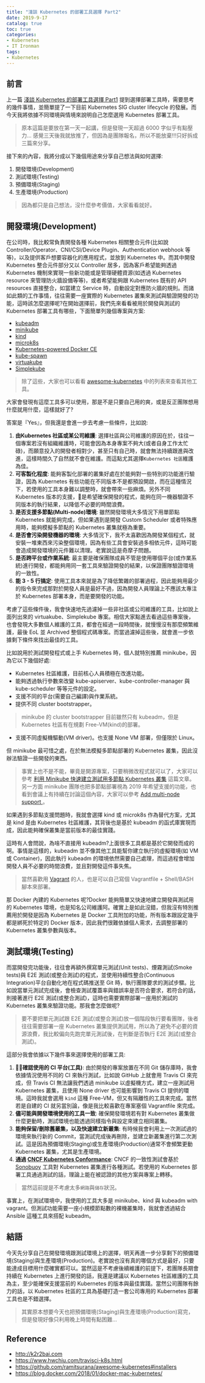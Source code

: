 ```yaml
---
title: "淺談 Kubernetes 的部署工具選擇 Part2"
date: 2019-9-17
catalog: true
toc: true
categories:
- Kubernetes
- IT Ironman
tags:
- Kubernetes
---
```

## 前言
上一篇 [淺談 Kubernetes 的部署工具選擇 Part1](https://k2r2bai.com/2019/09/16/ironman2020/day01/) 提到選擇部署工具時，需要思考的幾件事情，並簡單提了一下目前 Kubernetes SIG cluster lifecycle 的發展。而今天我將依據不同環境與情境來說明自己怎麼選用 Kubernetes 部署工具。

> 原本這篇是要放在第一天一起講，但是發現一天超過 6000 字似乎有點壓力... 感覺三天後我就放推了，但因為是團隊報名，所以不能放棄!!!只好拆成三篇來分享。

<!--more-->

接下來的內容，我將分成以下幾個用途來分享自己想法與如何選擇:

1. 開發環境(Development)
2. 測試環境(Testing)
3. 預備環境(Staging)
4. 生產環境(Production)

> 因為都只是自己想法，沒什麼參考價值，大家看看就好。

## 開發環境(Development)
在公司時，我比較常負責開發各種 Kubernetes 相關整合元件(比如說 Controller/Operator、CNI/CSI/Device Plugin、Authentication webhook 等等)，以及提供客戶想要容器化的應用程式，並放到 Kubernetes 中。而其中開發 Kubernetes 整合元件部分又以 Controller 居多，因為客戶希望能夠透過 Kubernetes 機制來實現一些新功能或是管理硬體資源(如透過 Kubernetes resource 來管理防火牆設備等等)，或者希望能夠跟 Kubernetes 既有的 API resources 直接整合，如當建立 Service 時，自動設定對應防火牆的規則。而諸如此類的工作事情，往往需要一座實際的 Kubernetes 叢集來測試與驗證開發的功能，這時該怎麼選擇呢?在開始選擇前，我們先來看看被用於開發與測試的 Kubernetes 部署工具有哪些，下面簡單列幾個專案與方案:

* [kubeadm](https://kubernetes.io/docs/setup/production-environment/tools/kubeadm/create-cluster-kubeadm/)
* [minikube](https://minikube.sigs.k8s.io)
* [kind](https://github.com/kubernetes-sigs/kind)
* [microk8s](https://github.com/ubuntu/microk8s)
* [Kubernetes-powered Docker CE](https://blog.docker.com/2018/01/docker-mac-kubernetes/)
* [kube-spawn](https://github.com/kinvolk/kube-spawn)
* [virtuakube](https://github.com/danderson/virtuakube)
* [Simplekube](https://github.com/valentin2105/Simplekube)

> 除了這些，大家也可以看看 [awesome-kubernetes](https://github.com/ramitsurana/awesome-kubernetes) 中的列表來查看其他工具。

大家會發現有這麼工具多可以使用，那是不是只要自己用的爽，或是反正團隊想用什麼就用什麼，這樣就好了?

答案是『Yes』，但我還是會進一步去考慮一些條件，比如說:

1. **由Kubernetes 社區或某公司維護**: 選擇社區與公司維護的原因在於，往往一個專案若沒有組織維護時，可能會因為本身專案不夠大(或者自身工作太忙碌)，而願意投入的開發者相對少，甚至只有自己時，就會無法持續跟進與改進，這樣時間久了自然就不會在維護。而這點尤其選擇`Kubernetes 社區`維護為佳。
2. **可客製化程度**: 能夠客製化部署的叢集好處在於能夠對一些特別的功能進行驗證，因為 Kubernetes 有些功能在不同版本不是都預設開啟，而在這種情況下，若使用的工具本身難以調整時，就會帶來一些麻煩。另外不同 Kubernetes 版本的支援，是希望確保開發的程式，能夠在同一機器驗證不同版本的執行結果，以降低不必要的時間浪費。
3. **是否支援多節點(Multi-node)環境**: 雖然開發環境大多情況下用單節點 Kubernetes 就能夠完成，但如果遇到是開發 Custom Scheduler 或者特殊應用時，能夠模擬多節點的 Kubernetes 叢集就極為重要。
4. **是否會污染開發機器的環境**: 大多情況下，我不太喜歡因為開發某個程式，就安裝一堆東西來污染整個環境，因為有些工具會安裝過多相依元件，這時可能會造成開發環境的元件難以清理。老實說這是奇摩子問題。
5. **是否跨平台或作業系統**: 最主要是確保團隊成員不管是使用哪個平台(或作業系統)進行開發，都能夠用同一套工具來驗證開發的結果，以保證團隊驗證環境的一致性。
6. **能 3 - 5 行搞定**: 使用工具本來就是為了降低繁雜的部署過程，因此能夠用最少的指令來完成那對於開發人員是最好不過，因為開發人員理論上不應該太專注於 Kubernetes 部署本身，而是要開發的功能。

考慮了這些條件後，我會快速地先過濾掉一些非社區或公司維護的工具，比如說上面列出來的 virtuakube、Simplekube 專案。相信大家點進去看過這些專案後，也會發現大多數個人維護的工具，都會在經過一段時間後，就慢慢沒有那麼頻繁維護，最後 EoL 並 Archived 整個程式碼專案。而當過濾掉這些後，就會進一步依據剩下條件來找出最佳的工具。

比如說用於測試開發程式或上手 Kubernetes 時，個人就特別推薦 minikube，因為它以下幾個好處:

* Kubernetes 社區維護，目前核心人員積極在改進功能。
* 能夠透過執行參數來改變 kube-apiserver、kube-controller-manager 與 kube-scheduler 等等元件的設定。
* 支援不同的平台(需要自己編譯)與作業系統。
* 提供不同 cluster bootstrapper。

> minikube 的 cluster bootstrapper 目前雖然只有 kubeadm，但是 Kubernetes 社區有在規劃 Free-VM(kind)的部署。

* 支援不同虛擬機驅動(VM driver)。也支援 None VM 部署，但僅限於 Linux。

但 minikube 最可惜之處，在於無法模擬多節點部署的 Kubernetes 叢集，因此沒辦法驗證一些開發的東西。

> 事實上也不是不能，畢竟是開源專案，只要稍微改程式就可以了，大家可以參考 [利用 Minikube 快速建立測試用多節點 Kubernetes 叢集](https://k2r2bai.com/2019/01/22/kubernetes/deploy/minikube-multi-node/) 這篇文章。另一方面 minikube 團隊也把多節點部署視為 2019 年希望支援的功能，也看到會議上有持續在討論這個內容，大家可以參考 [Add multi-node support ](https://github.com/kubernetes/minikube/issues/94)。

如果遇到多節點支援問題時，我就會選擇 kind 或 microk8s 作為替代方案，尤其是 kind 是由 Kubernetes 社區維護，其背後也是基於 kubeadm 的函式庫實現而成，因此能夠確保叢集是當前版本的最佳實踐。

這時有人會問說，為啥不直接用 kubeadm?上面很多工具都是基於它開發而成的啊。事情是這樣的，kubeadm 並不像其他工具能幫你建立執行的虛擬環境(如 VM 或 Container)，因此執行 kubeadm 的環境依然需要自己處理，而這過程會增加開發人員不必要的時間浪費，並且對開發這件事失焦。

> 當然喜歡用 [Vagrant](https://www.vagrantup.com/) 的人，也是可以自己寫個 Vagrantfile + Shell/BASH 腳本來部署。

那 Docker 內建的 Kubernetes 呢?Docker 能夠簡單又快速地建立開發與測試用的 Kubernetes 環境，也是知名公司維護阿。確實上是如此沒錯，但我沒有特別推薦用於開發是因為 Kubernetes 是 Docker 工具附加的功能，所有版本跟設定幾乎都是綁死於特定的 Docker 版本，因此我們很難依據個人需求，去調整部署的 Kubernetes 叢集參數與版本。

## 測試環境(Testing)
而當開發完功能後，往往會再額外撰寫單元測試(Unit tests)、煙霧測試(Smoke tests)與 E2E 測試(或整合測試)的程式，並使用持續性整合(Continuous Integration)平台自動化地在程式碼推送至 Git 時，執行團隊要求的測試步驟。比如說當單元測試完成後，會檢查測試覆蓋率與錯誤率是否符合要求，若符合的話，則接著進行 E2E 測試(或整合測試)，這時也需要實際部署一座用於測試的 Kubernetes 叢集來驗證功能。那我會怎麼做呢?

> 要不要把單元測試跟 E2E 測試(或整合測試)放一個階段執行要看團隊，後者往往需要部署一座 Kubernetes 叢集提供測試用，所以為了避免不必要的資源浪費，我比較偏向先跑完單元測試後，在判斷是否執行 E2E 測試(或整合測試)。

這部分我會依據以下幾件事來選擇使用的部署工具:

1. **確認使用的 CI 平台(工具)**: 由於開發的專案放置在不同 Git 儲存庫時，我會依據情況使用不同的 CI 來執行測試，比如說 GitHub 上就會用 Travis CI 來完成，但 Travis CI 無法讓我們透過 minikube 以虛擬機方式，建立一座測試用 Kubernetes 叢集，且使用 None driver 也可能影響到 Travis CI 提供的環境。這時我就會選用 `kind` 這種 Free-VM，但又有隔離性的工具來完成。當然若是自建的 CI 就另當別論，像是我比較喜歡在專案塞個 Vagrantfile 來完成。
2. **儘可能與開發環境使用的工具一致**: 確保開發環境若有對 Kubernetes 叢集做什麼更動時，測試環境也能透過同樣指令與設定來建立相同叢集。
3. **能夠保留/刪除舊叢集，以及快速建立新叢集**: 有時候我會利用上一次測試過的環境來執行新的 Commit，當測試完成後再刪除，並建立新叢集進行第二次測試。這是因為預備環境(Staging)或生產環境(Production)通常不會頻繁更動 Kubernetes 叢集，尤其是生產環境。
4. **通過 [CNCF Kubernetes Conformance](https://github.com/cncf/k8s-conformance)**: CNCF 的一致性測試會基於 [Sonobuoy](https://github.com/heptio/sonobuoy) 工具對 Kubernetes 叢集進行各種測試。若使用的 Kubernetes 部署工具通過測試的話，理論上能在被認證的其他方案與專案上轉移。

> 當然這前提是不考慮太多`網路`與`儲存`狀況。

事實上，在測試環境中，我使用的工具大多是 minikube、kind 與 kubeadm with vagrant。但測試功能需要一座小規模節點數的裸機叢集時，我就會透過結合 Ansible 這種工具來搭配 kubeadm。

## 結語
今天先分享自己在開發環境跟測試環境上的選擇，明天再進一步分享剩下的預備環境(Staging)與生產環境(Production)。老實說也沒有真的哪個方式是最好，只要能達成目標用什麼確實都可以。當然這是不考慮後續維護的前提下，若團隊長期會持續在 Kubernetes 上進行開發的話，我還是建議以 Kubernetes 社區維護的工具為主，至少能確保支援當前的 Kubernetes 的版本與最佳實踐。當然公司團隊有餘力的話，以 Kubernetes 社區的工具為基礎打造一套公司專用的 Kubernetes 部署工具也是不錯選擇。

> 其實原本想要今天也把預備環境(Staging)與生產環境(Production)寫完，但是發現好像只利用晚上時間有點困難...

## Reference
- http://k2r2bai.com
- https://www.hwchiu.com/travisci-k8s.html
- https://github.com/ramitsurana/awesome-kubernetes#installers
- https://blog.docker.com/2018/01/docker-mac-kubernetes/